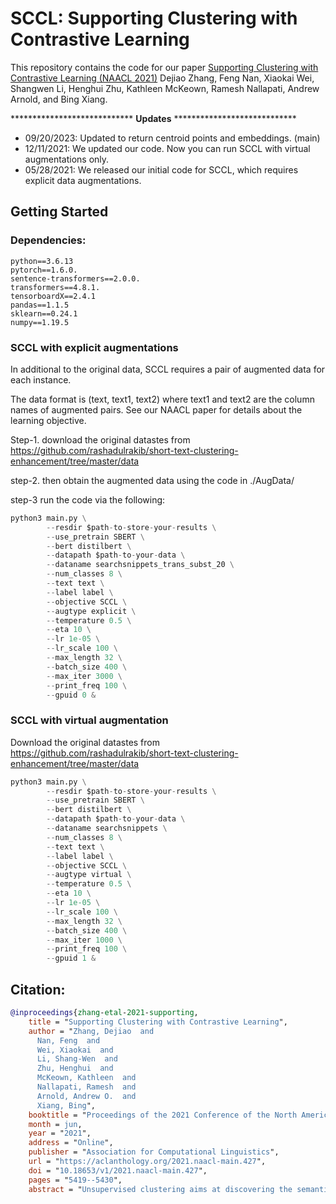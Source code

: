 # SCCL: Supporting Clustering with Contrastive Learning 

This repository contains the code for our paper [Supporting Clustering with Contrastive Learning (NAACL 2021)](https://aclanthology.org/2021.naacl-main.427.pdf) Dejiao Zhang, Feng Nan, Xiaokai Wei, Shangwen Li, Henghui Zhu, Kathleen McKeown, Ramesh Nallapati, Andrew Arnold, and Bing Xiang.

**************************** **Updates** ****************************  
* 09/20/2023: Updated to return centroid points and embeddings. (main)  
* 12/11/2021: We updated our code. Now you can run SCCL with virtual augmentations only. 
* 05/28/2021: We released our initial code for SCCL, which requires explicit data augmentations.


## Getting Started

### Dependencies:
    python==3.6.13 
    pytorch==1.6.0. 
    sentence-transformers==2.0.0. 
    transformers==4.8.1. 
    tensorboardX==2.4.1
    pandas==1.1.5
    sklearn==0.24.1
    numpy==1.19.5
      

### SCCL with explicit augmentations 

In additional to the original data, SCCL requires a pair of augmented data for each instance. 

The data format is (text, text1, text2) where text1 and text2 are the column names of augmented pairs. 
 See our NAACL paper for details about the learning objective. 

Step-1. download the original datastes from https://github.com/rashadulrakib/short-text-clustering-enhancement/tree/master/data

step-2. then obtain the augmented data using the code in ./AugData/

step-3 run the code via the following:

```python
python3 main.py \
        --resdir $path-to-store-your-results \
        --use_pretrain SBERT \
        --bert distilbert \
        --datapath $path-to-your-data \
        --dataname searchsnippets_trans_subst_20 \
        --num_classes 8 \
        --text text \
        --label label \
        --objective SCCL \
        --augtype explicit \
        --temperature 0.5 \
        --eta 10 \
        --lr 1e-05 \
        --lr_scale 100 \
        --max_length 32 \
        --batch_size 400 \
        --max_iter 3000 \
        --print_freq 100 \
        --gpuid 0 &

```


### SCCL with virtual augmentation 

Download the original datastes from 
https://github.com/rashadulrakib/short-text-clustering-enhancement/tree/master/data

```python
python3 main.py \
        --resdir $path-to-store-your-results \
        --use_pretrain SBERT \
        --bert distilbert \
        --datapath $path-to-your-data \
        --dataname searchsnippets \
        --num_classes 8 \
        --text text \
        --label label \
        --objective SCCL \
        --augtype virtual \
        --temperature 0.5 \
        --eta 10 \
        --lr 1e-05 \
        --lr_scale 100 \
        --max_length 32 \
        --batch_size 400 \
        --max_iter 1000 \
        --print_freq 100 \
        --gpuid 1 &

```



## Citation:

```bibtex
@inproceedings{zhang-etal-2021-supporting,
    title = "Supporting Clustering with Contrastive Learning",
    author = "Zhang, Dejiao  and
      Nan, Feng  and
      Wei, Xiaokai  and
      Li, Shang-Wen  and
      Zhu, Henghui  and
      McKeown, Kathleen  and
      Nallapati, Ramesh  and
      Arnold, Andrew O.  and
      Xiang, Bing",
    booktitle = "Proceedings of the 2021 Conference of the North American Chapter of the Association for Computational Linguistics: Human Language Technologies",
    month = jun,
    year = "2021",
    address = "Online",
    publisher = "Association for Computational Linguistics",
    url = "https://aclanthology.org/2021.naacl-main.427",
    doi = "10.18653/v1/2021.naacl-main.427",
    pages = "5419--5430",
    abstract = "Unsupervised clustering aims at discovering the semantic categories of data according to some distance measured in the representation space. However, different categories often overlap with each other in the representation space at the beginning of the learning process, which poses a significant challenge for distance-based clustering in achieving good separation between different categories. To this end, we propose Supporting Clustering with Contrastive Learning (SCCL) {--} a novel framework to leverage contrastive learning to promote better separation. We assess the performance of SCCL on short text clustering and show that SCCL significantly advances the state-of-the-art results on most benchmark datasets with 3{\%}-11{\%} improvement on Accuracy and 4{\%}-15{\%} improvement on Normalized Mutual Information. Furthermore, our quantitative analysis demonstrates the effectiveness of SCCL in leveraging the strengths of both bottom-up instance discrimination and top-down clustering to achieve better intra-cluster and inter-cluster distances when evaluated with the ground truth cluster labels.",}

```
    
